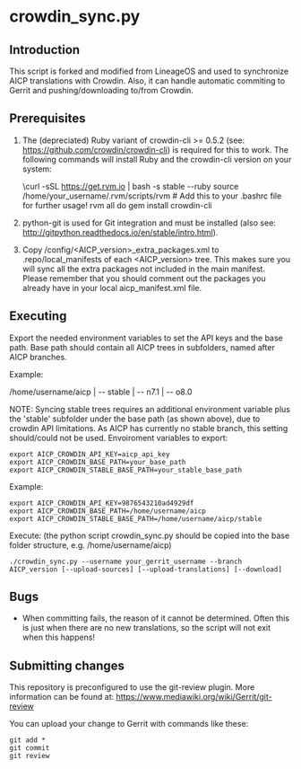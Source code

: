 crowdin_sync.py
==================

Introduction
------------
This script is forked and modified from LineageOS and used to synchronize AICP translations with Crowdin. Also, it can handle
automatic commiting to Gerrit and pushing/downloading to/from Crowdin.

Prerequisites
-------------
1. The (depreciated) Ruby variant of crowdin-cli >= 0.5.2 (see: https://github.com/crowdin/crowdin-cli) is required for this to work.
   The following commands will install Ruby and the crowdin-cli version on your system:

    \curl -sSL https://get.rvm.io | bash -s stable --ruby
    source /home/your_username/.rvm/scripts/rvm # Add this to your .bashrc file for further usage!
    rvm all do gem install crowdin-cli

2. python-git is used for Git integration and must be installed (also see: http://gitpython.readthedocs.io/en/stable/intro.html).

3. Copy /config/<AICP_version>_extra_packages.xml to .repo/local_manifests of each <AICP_version> tree.
   This makes sure you will sync all the extra packages not included in the main manifest.
   Please remember that you should comment out the packages you already have in your
   local aicp_manifest.xml file.

Executing
---------
Export the needed environment variables to set the API keys and the base path.
Base path should contain all AICP trees in subfolders, named after AICP branches.

Example:

/home/username/aicp
                |
                -- stable
                |
                -- n7.1
                |
                -- o8.0

NOTE: Syncing stable trees requires an additional environment variable plus the 'stable'
subfolder under the base path (as shown above), due to crowdin API limitations.
As AICP has currently no stable branch, this setting should/could not be used.
Envoiroment variables to export:

    export AICP_CROWDIN_API_KEY=aicp_api_key
    export AICP_CROWDIN_BASE_PATH=your_base_path
    export AICP_CROWDIN_STABLE_BASE_PATH=your_stable_base_path

Example:

    export AICP_CROWDIN_API_KEY=9876543210ad4929df
    export AICP_CROWDIN_BASE_PATH=/home/username/aicp
    export AICP_CROWDIN_STABLE_BASE_PATH=/home/username/aicp/stable

Execute:
(the python script crowdin_sync.py should be copied into the base
 folder structure, e.g. /home/username/aicp)

    ./crowdin_sync.py --username your_gerrit_username --branch AICP_version [--upload-sources] [--upload-translations] [--download]

Bugs
----
 - When committing fails, the reason of it cannot be determined. Often this is just when there
   are no new translations, so the script will not exit when this happens!

Submitting changes
------------------
This repository is preconfigured to use the git-review plugin.
More information can be found at:
https://www.mediawiki.org/wiki/Gerrit/git-review

You can upload your change to Gerrit with commands like these:

    git add *
    git commit
    git review
